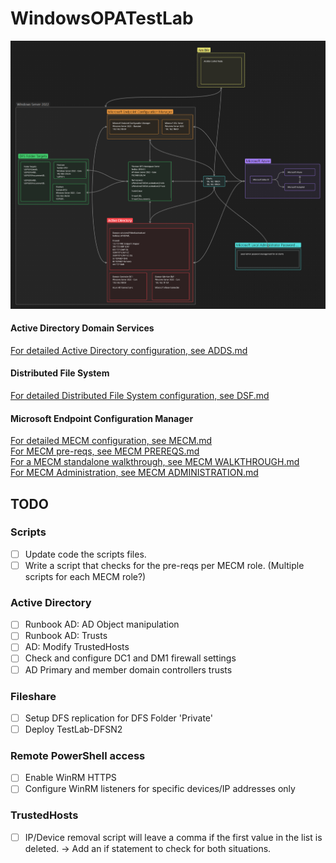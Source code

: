 # WindowsOPATestLab

![Testlab HLD](Docs/HLD.png)

#### Active Directory Domain Services
[For detailed Active Directory configuration, see ADDS.md](Docs/ADDS/ADDS.md)  

#### Distributed File System
[For detailed Distributed File System configuration, see DSF.md](Docs/DFS/DFS.md)  

#### Microsoft Endpoint Configuration Manager
[For detailed MECM configuration, see MECM.md](Docs/MECM/MECM.md)  
[For MECM pre-reqs, see MECM PREREQS.md](Docs/MECM/MECM%20PREREQS.md)  
[For a MECM standalone walkthrough, see MECM WALKTHROUGH.md](Docs/MECM/MECM%20WALKTHROUGH.md)  
[For MECM Administration, see MECM ADMINISTRATION.md](Docs/MECM/MECM%20ADMINISTRATION.md)  


## TODO
### Scripts
- [ ] Update code the scripts files.
- [ ] Write a script that checks for the pre-reqs per MECM role. (Multiple scripts for each MECM role?)

### Active Directory
- [ ] Runbook AD: AD Object manipulation
- [ ] Runbook AD: Trusts
- [ ] AD: Modify TrustedHosts
- [ ] Check and configure DC1 and DM1 firewall settings
- [ ] AD Primary and member domain controllers trusts

### Fileshare
- [ ] Setup DFS replication for DFS Folder 'Private'
- [ ] Deploy TestLab-DFSN2

### Remote PowerShell access
- [ ] Enable WinRM HTTPS
- [ ] Configure WinRM listeners for specific devices/IP addresses only

### TrustedHosts
- [ ] IP/Device removal script will leave a comma if the first value in the list is deleted. -> Add an if statement to check for both situations.
